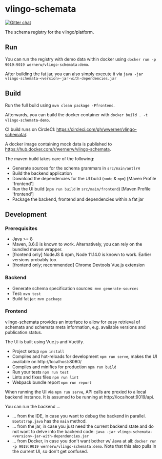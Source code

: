 # vlingo-schemata

[![Gitter chat](https://badges.gitter.im/gitterHQ/gitter.png)](https://gitter.im/vlingo-platform-java/schemata)

The schema registry for the vlingo/platform.
 
## Run

You can run the registry with demo data within docker using `docker run -p 9019:9019 wernerw/vlingo-schemata:demo`.

After building the fat jar, you can also simply execute it via `java -jar vlingo-schemata-<version>-jar-with-dependencies.jar`

## Build

Run the full build using `mvn clean package -Pfrontend`. 

Afterwards, you can build the docker container with `docker build . -t vlingo-schemata-demo`.

CI build runs on CircleCI: https://circleci.com/gh/wwerner/vlingo-schemata/.

A docker image containing mock data is published to https://hub.docker.com/r/wernerw/vlingo-schemata.


The maven build takes care of the following:
* Generate sources for the schema grammars in `src/main/antlr4`
* Build the backend application
* Download the dependencies for the UI build (`node` & `npm`) [Maven Profile 'frontend']
* Run the UI build (`npm run build` in `src/main/frontend`) [Maven Profile 'frontend']
* Package the backend, frontend and dependencies within a fat jar

## Development

### Prerequisites

* Java >= 8
* Maven, 3.6.0 is known to work. Alternatively, you can rely on the bundled maven wrapper.
* [frontend only] NodeJS & npm, Node 11.14.0 is known to work. Earlier versions probably too.
* [frontend only; recommended] Chrome Devtools Vue.js extension 

### Backend

* Generate schema specification sources: `mvn generate-sources`
* Test: `mvn test`
* Build fat jar: `mvn package`

### Frontend

vlingo-schemata provides an interface to allow for easy retrieval of schemata and 
schemata meta information, e.g. available versions and publication status.

The UI is built using Vue.js and Vuetify.

* Project setup `npm install`
* Compiles and hot-reloads for development `npm run serve`, makes the UI available on http://localhost:8080/
* Compiles and minifies for production `npm run build`
* Run your tests `npm run test`
* Lints and fixes files `npm run lint`
* Webpack bundle report `npm run report`

When running the UI via `npm run serve`, API calls are proxied to a local backend instance.
It is assumed to be running at http://localhost:9019/api.

You can run the backend ...
* ... from the IDE, in case you want to debug the backend in parallel. `Bootstrap.java` has the `main` method.
* ... from the jar, in case you just need the current backend state and do not want to delve into the backend code: 
`java -jar vlingo-schemata-<version>-jar-with-dependencies.jar`
* ... from Docker, in case you don't want bother w/ Java at all: 
`docker run -p 9019:9019 wernerw/vlingo-schemata:demo`. 
Note that this also pulls in the current UI, so don't get confused.
